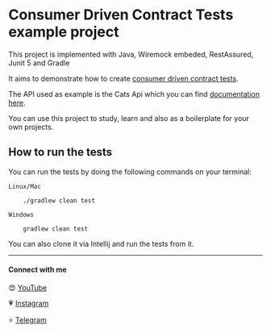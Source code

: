 # Consumer Driven Contract Tests example project

This project is implemented with Java, Wiremock embeded, RestAssured, Junit 5 and Gradle

It aims to demonstrate how to create [consumer driven contract tests](https://martinfowler.com/articles/consumerDrivenContracts.html).

The API used as example is the Cats Api which you can find [documentation here](https://docs.thecatapi.com/).

You can use this project to study, learn and also as a boilerplate for your own projects. 


## How to run the tests
You can run the tests by doing the following commands on your terminal:

    Linux/Mac

        ./gradlew clean test  
    
    Windows
    
        gradlew clean test 

You can also clone it via Intellij and run the tests from it.

-------------

#### Connect with me 


😍 [YouTube]( https://www.youtube.com/c/pessonizando)

💗 [Instagram](https://www.instagram.com/pessonizando)

⭐ [Telegram](https://t.me/pessonizando)

